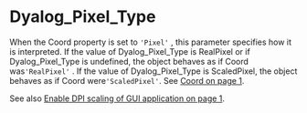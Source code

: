 # Dyalog_Pixel_Type

When the Coord property is set to `'Pixel'` , this parameter specifies how it is interpreted. If the value of Dyalog_Pixel_Type is RealPixel or if Dyalog_Pixel_Type is undefined, the object behaves as if Coord was`'RealPixel'` . If the value of Dyalog_Pixel_Type is ScaledPixel, the object behaves as if Coord were`'ScaledPixel'`. See [Coord on page 1](../../../GUI/Properties/Coord.htm#Coord_Property).

See also [Enable DPI scaling of GUI application on page 1](../../The%20APL%20Environment/Configuration%20Dialog%20General%20Tab.htm#Dyalog_Pixel_Type).
